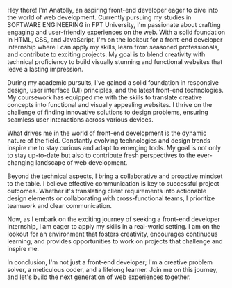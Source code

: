 Hey there! I'm Anatolly, an aspiring front-end developer eager to dive into the world of web development.
Currently pursuing my studies in SOFTWARE ENGINEERING in FPT University, I'm passionate about crafting engaging and user-friendly experiences on the web.
With a solid foundation in HTML, CSS, and JavaScript, I'm on the lookout for a front-end developer internship where I can apply my skills, learn from seasoned professionals, and contribute to exciting projects.
My goal is to blend creativity with technical proficiency to build visually stunning and functional websites that leave a lasting impression.

During my academic pursuits, I've gained a solid foundation in responsive design, user interface (UI) principles, and the latest front-end technologies. My coursework has equipped me with the skills to translate creative concepts into functional and visually appealing websites. I thrive on the challenge of finding innovative solutions to design problems, ensuring seamless user interactions across various devices.

What drives me in the world of front-end development is the dynamic nature of the field. Constantly evolving technologies and design trends inspire me to stay curious and adapt to emerging tools. My goal is not only to stay up-to-date but also to contribute fresh perspectives to the ever-changing landscape of web development.

Beyond the technical aspects, I bring a collaborative and proactive mindset to the table. I believe effective communication is key to successful project outcomes. Whether it's translating client requirements into actionable design elements or collaborating with cross-functional teams, I prioritize teamwork and clear communication.

Now, as I embark on the exciting journey of seeking a front-end developer internship, I am eager to apply my skills in a real-world setting. I am on the lookout for an environment that fosters creativity, encourages continuous learning, and provides opportunities to work on projects that challenge and inspire me.

In conclusion, I'm not just a front-end developer; I'm a creative problem solver, a meticulous coder, and a lifelong learner. Join me on this journey, and let's build the next generation of web experiences together.
